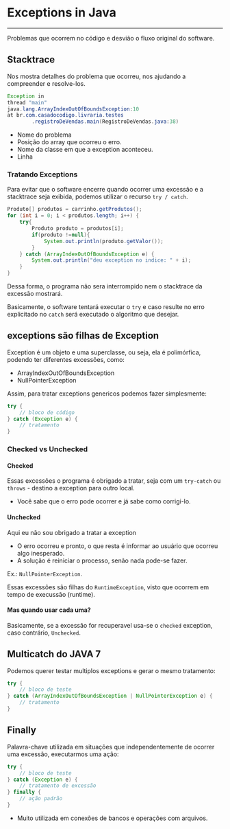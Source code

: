 # Exceptions in Java

---

Problemas que ocorrem no código e desvião o fluxo original do software.

## Stacktrace

Nos mostra detalhes do problema que ocorreu, nos ajudando a compreender e resolve-los.

```java
Exception in
thread "main"
java.lang.ArrayIndexOutOfBoundsException:10
at br.com.casadocodigo.livraria.testes
        .registroDeVendas.main(RegistroDeVendas.java:38)
```
- Nome do problema
- Posição do array que ocorreu o erro.
- Nome da classe em que a exception aconteceu.
- Linha

### Tratando Exceptions

Para evitar que o software encerre quando ocorrer uma excessão e a stacktrace seja exibida, podemos utilizar o recurso `try / catch`.

```java
Produto[] produtos = carrinho.getProdutos();
for (int i = 0; i < produtos.length; i++) {
    try{
        Produto produto = produtos[i];
        if(produto !=null){
            System.out.println(produto.getValor());
        }
    } catch (ArrayIndexOutOfBoundsException e) {
        System.out.println("deu exception no indice: " + i);    
    }
}
```

Dessa forma, o programa não sera interrompido nem o stacktrace da excessão mostrará.

Basicamente, o software tentará executar o `try` e caso resulte no erro explicitado no `catch` será executado o algoritmo que desejar.

## exceptions são filhas de Exception

Exception é um objeto e uma superclasse, ou seja, ela é polimórfica, podendo ter diferentes excessões, como: 
- ArrayIndexOutOfBoundsException
- NullPointerException

Assim, para tratar exceptions genericos podemos fazer simplesmente: 
```java
try {
    // bloco de código
} catch (Exception e) {
    // tratamento
}
```

### Checked vs Unchecked

#### Checked
Essas excessões o programa é obrigado a tratar, seja com um `try-catch` ou `throws` - destino a exception para outro local.
- Você sabe que o erro pode ocorrer e já sabe como corrigi-lo.

#### Unchecked
Aqui eu não sou obrigado a tratar a exception 

- O erro ocorreu e pronto, o que resta é informar ao usuário que ocorreu algo inesperado.
- A solução é reiniciar o processo, senão nada pode-se fazer.

Ex.: `NullPointerException`.

Essas excessões são filhas do `RuntimeException`, visto que ocorrem em tempo de execussão (runtime).
#### Mas quando usar cada uma?
Basicamente, se a excessão for recuperavel usa-se o `checked` exception, caso contrário, `Unchecked`.

## Multicatch do JAVA 7

Podemos querer testar multiplos exceptions e gerar o mesmo tratamento: 
```java
try {
    // bloco de teste    
} catch (ArrayIndexOutOfBoundsException | NullPointerException e) {
    // tratamento
}
```

## Finally

Palavra-chave utilizada em situações que independentemente de ocorrer uma excessão, executarmos uma ação:

```java
try {
    // bloco de teste
} catch (Exception e) {
    // tratamento de excessão
} finally {
    // ação padrão    
}
```

- Muito utilizada em conexões de bancos e operações com arquivos.